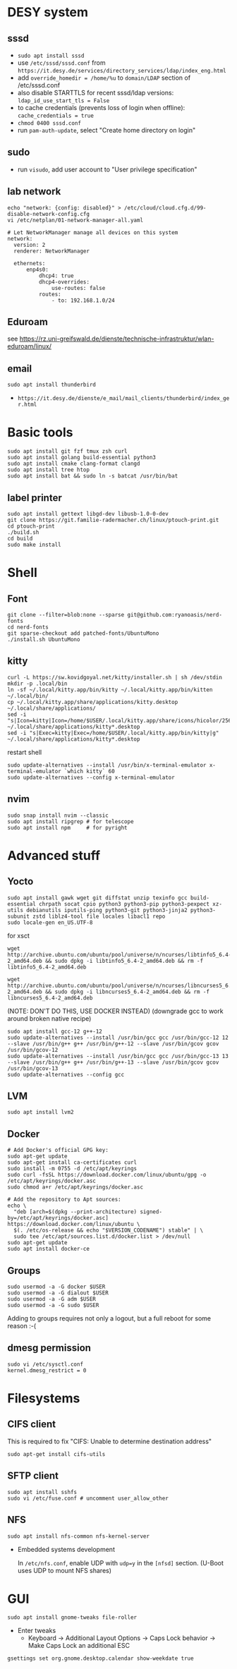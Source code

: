 # DESY system

## sssd

* `sudo apt install sssd`
* use `/etc/sssd/sssd.conf` from `https://it.desy.de/services/directory_services/ldap/index_eng.html`
* add `override_homedir = /home/%u` to `domain/LDAP` section of /etc/sssd.conf
* also disable STARTTLS for recent sssd/ldap versions: `ldap_id_use_start_tls = False`
* to cache credentials (prevents loss of login when offline): `cache_credentials = true`
* `chmod 0400 sssd.conf`
* run `pam-auth-update`, select "Create home directory on login"

## sudo

* run `visudo`, add user account to "User privilege specification"

## lab network

```
echo "network: {config: disabled}" > /etc/cloud/cloud.cfg.d/99-disable-network-config.cfg
vi /etc/netplan/01-network-manager-all.yaml

# Let NetworkManager manage all devices on this system
network:
  version: 2
  renderer: NetworkManager

  ethernets:
      enp4s0:
          dhcp4: true
          dhcp4-overrides:
              use-routes: false
          routes:
              - to: 192.168.1.0/24
```

## Eduroam

see https://rz.uni-greifswald.de/dienste/technische-infrastruktur/wlan-eduroam/linux/

## email

```
sudo apt install thunderbird
```
* `https://it.desy.de/dienste/e_mail/mail_clients/thunderbird/index_ger.html`

# Basic tools

```
sudo apt install git fzf tmux zsh curl
sudo apt install golang build-essential python3
sudo apt install cmake clang-format clangd
sudo apt install tree htop
sudo apt install bat && sudo ln -s batcat /usr/bin/bat
```

## label printer

```
sudo apt install gettext libgd-dev libusb-1.0-0-dev
git clone https://git.familie-radermacher.ch/linux/ptouch-print.git
cd ptouch-print
./build.sh
cd build
sudo make install
```

# Shell

## Font

```
git clone --filter=blob:none --sparse git@github.com:ryanoasis/nerd-fonts
cd nerd-fonts
git sparse-checkout add patched-fonts/UbuntuMono
./install.sh UbuntuMono
```

## kitty

```
curl -L https://sw.kovidgoyal.net/kitty/installer.sh | sh /dev/stdin
mkdir -p .local/bin
ln -sf ~/.local/kitty.app/bin/kitty ~/.local/kitty.app/bin/kitten ~/.local/bin/
cp ~/.local/kitty.app/share/applications/kitty.desktop ~/.local/share/applications/
sed -i "s|Icon=kitty|Icon=/home/$USER/.local/kitty.app/share/icons/hicolor/256x256/apps/kitty.png|g" ~/.local/share/applications/kitty*.desktop
sed -i "s|Exec=kitty|Exec=/home/$USER/.local/kitty.app/bin/kitty|g" ~/.local/share/applications/kitty*.desktop
```
restart shell
```
sudo update-alternatives --install /usr/bin/x-terminal-emulator x-terminal-emulator `which kitty` 60
sudo update-alternatives --config x-terminal-emulator
```

## nvim

```
sudo snap install nvim --classic
sudo apt install ripgrep # for telescope
sudo apt install npm     # for pyright
```

# Advanced stuff

## Yocto

```
sudo apt install gawk wget git diffstat unzip texinfo gcc build-essential chrpath socat cpio python3 python3-pip python3-pexpect xz-utils debianutils iputils-ping python3-git python3-jinja2 python3-subunit zstd liblz4-tool file locales libacl1 repo
sudo locale-gen en_US.UTF-8
```

for xsct
```
wget http://archive.ubuntu.com/ubuntu/pool/universe/n/ncurses/libtinfo5_6.4-2_amd64.deb && sudo dpkg -i libtinfo5_6.4-2_amd64.deb && rm -f libtinfo5_6.4-2_amd64.deb

wget http://archive.ubuntu.com/ubuntu/pool/universe/n/ncurses/libncurses5_6.4-2_amd64.deb && sudo dpkg -i libncurses5_6.4-2_amd64.deb && rm -f libncurses5_6.4-2_amd64.deb 
```

(NOTE: DON'T DO THIS, USE DOCKER INSTEAD) (downgrade gcc to work around broken native recipe)
```
sudo apt install gcc-12 g++-12
sudo update-alternatives --install /usr/bin/gcc gcc /usr/bin/gcc-12 12 --slave /usr/bin/g++ g++ /usr/bin/g++-12 --slave /usr/bin/gcov gcov /usr/bin/gcov-12
sudo update-alternatives --install /usr/bin/gcc gcc /usr/bin/gcc-13 13 --slave /usr/bin/g++ g++ /usr/bin/g++-13 --slave /usr/bin/gcov gcov /usr/bin/gcov-13
sudo update-alternatives --config gcc
```

## LVM

```
sudo apt install lvm2
```

## Docker

```
# Add Docker's official GPG key:
sudo apt-get update
sudo apt-get install ca-certificates curl
sudo install -m 0755 -d /etc/apt/keyrings
sudo curl -fsSL https://download.docker.com/linux/ubuntu/gpg -o /etc/apt/keyrings/docker.asc
sudo chmod a+r /etc/apt/keyrings/docker.asc

# Add the repository to Apt sources:
echo \
  "deb [arch=$(dpkg --print-architecture) signed-by=/etc/apt/keyrings/docker.asc] https://download.docker.com/linux/ubuntu \
  $(. /etc/os-release && echo "$VERSION_CODENAME") stable" | \
  sudo tee /etc/apt/sources.list.d/docker.list > /dev/null
sudo apt-get update
sudo apt install docker-ce
```

## Groups

```
sudo usermod -a -G docker $USER
sudo usermod -a -G dialout $USER
sudo usermod -a -G adm $USER
sudo usermod -a -G sudo $USER
```

Adding to groups requires not only a logout, but a full reboot for some reason :-(

## dmesg permission

```
sudo vi /etc/sysctl.conf
kernel.dmesg_restrict = 0
```

# Filesystems

## CIFS client

This is required to fix "CIFS: Unable to determine destination address"

```
sudo apt-get install cifs-utils
```

## SFTP client

```
sudo apt install sshfs
sudo vi /etc/fuse.conf # uncomment user_allow_other
```

## NFS

```
sudo apt install nfs-common nfs-kernel-server
```

* Embedded systems development

  In `/etc/nfs.conf`, enable UDP with `udp=y` in the `[nfsd]` section.
  (U-Boot uses UDP to mount NFS shares)

# GUI

```
sudo apt install gnome-tweaks file-roller
```

* Enter tweaks
  * Keyboard -> Additional Layout Options -> Caps Lock behavior -> Make Caps Lock an additional ESC
  
```
gsettings set org.gnome.desktop.calendar show-weekdate true
```
